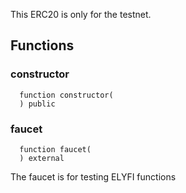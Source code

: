 This ERC20 is only for the testnet.


## Functions
### constructor
```solidity
  function constructor(
  ) public
```




### faucet
```solidity
  function faucet(
  ) external
```
The faucet is for testing ELYFI functions



